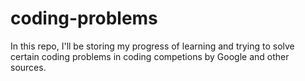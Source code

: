 # coding-problems

In this repo, I'll be storing my progress of learning and trying to solve certain coding problems in coding competions by Google and other sources.
